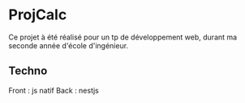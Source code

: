 # ProjCalc

Ce projet à été réalisé pour un tp de développement web, durant ma seconde année d'école d'ingénieur.

## Techno

Front : js natif
Back : nestjs